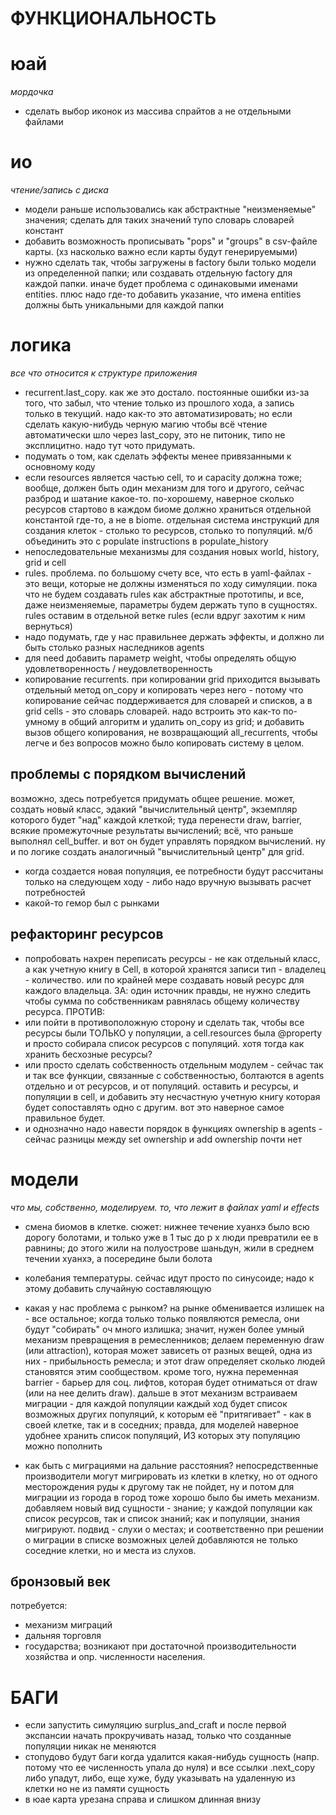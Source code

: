 # ФУНКЦИОНАЛЬНОСТЬ

# юай
_мордочка_

- сделать выбор иконок из массива спрайтов а не отдельными файлами

# ио
_чтение/запись с диска_

- модели раньше использовались как абстрактные "неизменяемые" значения; сделать для таких 
значений тупо словарь словарей констант
- добавить возможность прописывать "pops" и "groups" в csv-файле карты.
(хз насколько важно если карты будут генерируемыми)
- нужно сделать так, чтобы загружены в factory были только модели из определенной папки; 
или создавать отдельную factory для каждой папки. иначе будет проблема с одинаковыми именами
entities. плюс надо где-то добавить указание, что имена entities должны быть уникальными для 
каждой папки

# логика
_все что относится к структуре приложения_

- recurrent.last_copy. как же это достало. постоянные ошибки из-за того, что забыл, что 
чтение только из прошлого хода, а запись только в текущий. надо как-то это автоматизировать;
но если сделать какую-нибудь черную магию чтобы всё чтение автоматически шло через last_copy, 
это не питоник, типо не эксплицитно. надо тут чото придумать. 
- подумать о том, как сделать эффекты менее привязанными к основному коду
- если resources является частью cell, то и capacity должна тоже; вообще, должен быть один 
механизм для того и другого, сейчас разброд и шатание какое-то. по-хорошему, наверное 
сколько ресурсов стартово в каждом биоме должно храниться отдельной константой где-то, а не 
в biome. отдельная система инструкций для создания клеток - столько то ресурсов, столько то
популяций. м/б объединить это с populate instructions в populate_history
- непоследовательные механизмы для создания новых world, history, grid и cell
- rules. проблема. по большому счету все, что есть в yaml-файлах - это вещи, которые не должны 
изменяться по ходу симуляции. пока что не будем создавать rules как абстрактные прототипы,
и все, даже неизменяемые, параметры будем держать тупо в сущностях. rules оставим в отдельной 
ветке rules (если вдруг захотим к ним вернуться)
- надо подумать, где у нас правильнее держать эффекты, и должно ли быть столько разных 
наследников agents
- для need добавить параметр weight, чтобы определять общую удовлетворенность / 
неудовлетворенность
- копирование recurrents. при копировании grid приходится вызывать отдельный метод on_copy 
и копировать через него - потому что копирование сейчас поддерживается для словарей и списков,
а в grid cells - это словарь словарей. надо встроить это как-то по-умному в общий алгоритм и 
удалить on_copy из grid; и добавить вызов общего копирования, не возвращающий all_recurrents,
чтобы легче и без вопросов можно было копировать систему в целом.

## проблемы с порядком вычислений
возможно, здесь потребуется придумать общее решение.
может, создать новый класс, эдакий "вычислительный центр", экземпляр которого будет "над" 
каждой клеткой; туда перенести draw, barrier, всякие промежуточные результаты вычислений; 
всё, что раньше выполнял cell_buffer. и вот он будет управлять порядком вычислений. 
ну и по логике создать аналогичный "вычислительный центр" для grid. 

- когда создается новая популяция, ее потребности будут рассчитаны только 
на следующем ходу - либо надо вручную вызывать расчет потребностей 
- какой-то гемор был с рынками


## рефакторинг ресурсов
- попробовать нахрен переписать ресурсы - не как отдельный класс, а как 
учетную книгу в Cell, в которой хранятся записи тип - владелец - количество. или 
по крайней мере создавать новый ресурс для каждого владельца. ЗА: один источник правды,
не нужно следить чтобы сумма по собственникам равнялась общему количеству ресурса. ПРОТИВ:
- или пойти в противоположную сторону и сделать так, чтобы все ресурсы были ТОЛЬКО у 
популяции, а cell.resources была @property и просто собирала список ресурсов с популяций. 
хотя тогда как хранить бесхозные ресурсы? 
- или просто сделать собственность отдельным модулем - сейчас так и так все функции, 
связанные с собственностью, болтаются в agents отдельно и от ресурсов, и от популяций. 
оставить и ресурсы, и популяции в cell, и добавить эту несчастную учетную книгу которая будет
сопоставлять одно с другим. вот это наверное самое правильное будет.
- и однозначно надо навести порядок в функциях ownership в agents - сейчас разницы между 
set ownership и add ownership почти нет


# модели
_что мы, собственно, моделируем. то, что лежит в файлах yaml и effects_

- смена биомов в клетке. сюжет: нижнее течение хуанхэ было всю дорогу 
болотами, и только уже в 1 тыс до р х люди превратили ее в равнины; до
этого жили на полуострове шаньдун, жили в среднем течении хуанхэ, а посередине 
были болота
- колебания температуры. сейчас идут просто по синусоиде; надо к этому добавить
случайную составляющую

- какая у нас проблема с рынком? на рынке обменивается излишек на - все остальное; 
когда только только появляются ремесла, они будут "собирать" оч много излишка; 
значит, нужен более умный механизм превращения в ремесленников; делаем переменную 
draw (или attraction), которая может зависеть от разных вещей, одна из них - прибыльность 
ремесла; и этот draw определяет сколько людей становятся этим сообществом. кроме того, 
нужна переменная barrier - барьер для соц. лифтов, которая будет отниматься от draw 
(или на нее делить draw). дальше в этот механизм встраиваем миграции - для каждой популяции
каждый ход будет список возможных других популяций, к которым её "притягивает" - как в своей
клетке, так и в соседних; правда, для моделей наверное удобнее хранить список популяций, ИЗ
которых эту популяцию можно пополнить
- как быть с миграциями на дальние расстояния? непосредственные производители могут 
мигрировать из клетки в клетку, но от одного месторождения руды к другому так не пойдет, ну и 
потом для миграции из города в город тоже хорошо было бы иметь механизм. добавляем новый вид
сущности - знание; у каждой популяции как список ресурсов, так и список знаний; как и популяции,
знания мигрируют. подвид - слухи о местах; и соответственно при решении о миграции в списке 
возможных целей добавляются не только соседние клетки, но и места из слухов. 


## бронзовый век

потребуется:
- механизм миграций
- дальняя торговля
- государства; возникают при достаточной производительности хозяйства и опр. 
численности населения. 

# БАГИ

- если запустить симуляцию surplus_and_craft и после первой экспансии начать прокручивать 
назад, только что созданные популяции никак не меняются
- стопудово будут баги когда удалится какая-нибудь сущность (напр. потому что
ее численность упала до нуля) и все ссылки .next_copy либо упадут, либо, еще хуже, 
буду указывать на удаленную из клетки но не из памяти сущность 
- в юае карта урезана справа и слишком длинная внизу